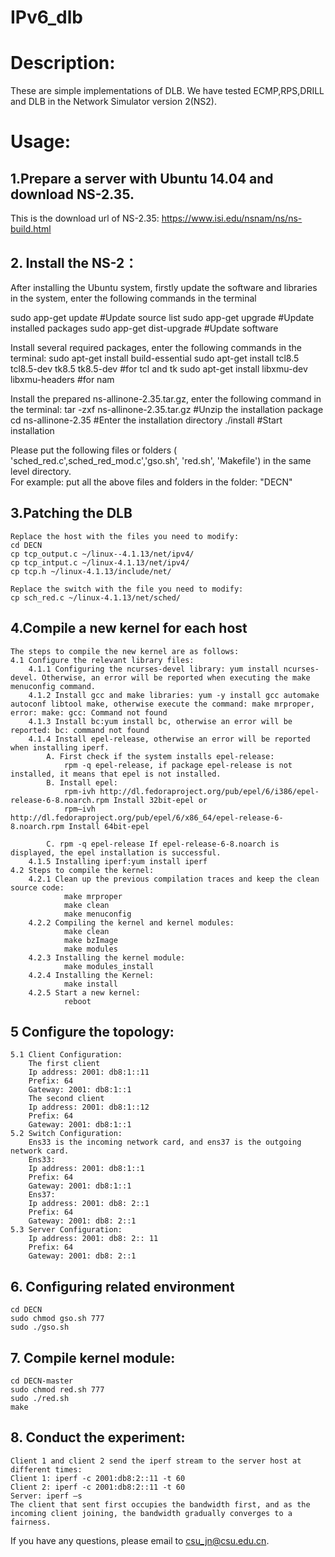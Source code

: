 # IPv6_dlb

# Description: 
  
These are simple implementations of DLB.
We have tested ECMP,RPS,DRILL and DLB in the Network Simulator version 2(NS2).


# Usage:

## 1.Prepare a server with Ubuntu 14.04 and download NS-2.35.
This is the download url of NS-2.35: https://www.isi.edu/nsnam/ns/ns-build.html

## 2. Install the NS-2： 
After installing the Ubuntu system, firstly update the software and libraries in the system, enter the following commands in the terminal


sudo app-get update #Update source list
sudo app-get upgrade #Update installed packages
sudo app-get dist-upgrade #Update software

Install several required packages, enter the following commands in the terminal:
sudo apt-get install build-essential
sudo apt-get install tcl8.5 tcl8.5-dev tk8.5 tk8.5-dev #for tcl and tk
sudo apt-get install libxmu-dev libxmu-headers #for nam

Install the prepared ns-allinone-2.35.tar.gz, enter the following command in the terminal:
tar -zxf ns-allinone-2.35.tar.gz #Unzip the installation package
cd ns-allinone-2.35 #Enter the installation directory
./install #Start installation





Please put the following files or folders  ( 'sched_red.c',sched_red_mod.c','gso.sh', 'red.sh', 'Makefile')  in the same level directory.  
For example: put all the above files and folders in the folder: "DECN"

## 3.Patching the DLB
	Replace the host with the files you need to modify:
	cd DECN
	cp tcp_output.c ~/linux--4.1.13/net/ipv4/
	cp tcp_intput.c ~/linux-4.1.13/net/ipv4/
	cp tcp.h ~/linux-4.1.13/include/net/

	Replace the switch with the file you need to modify:
	cp sch_red.c ~/linux-4.1.13/net/sched/
	
## 4.Compile a new kernel for each host
	The steps to compile the new kernel are as follows:
	4.1 Configure the relevant library files:
		4.1.1 Configuring the ncurses-devel library: yum install ncurses-devel. Otherwise, an error will be reported when executing the make menuconfig command.
		4.1.2 Install gcc and make libraries: yum -y install gcc automake autoconf libtool make, otherwise execute the command: make mrproper, error: make: gcc: Command not found
		4.1.3 Install bc:yum install bc, otherwise an error will be reported: bc: command not found
		4.1.4 Install epel-release, otherwise an error will be reported when installing iperf.
			A. First check if the system installs epel-release:
				rpm -q epel-release, if package epel-release is not installed, it means that epel is not installed.
			B. Install epel:
				rpm-ivh http://dl.fedoraproject.org/pub/epel/6/i386/epel-release-6-8.noarch.rpm Install 32bit-epel or
				rpm–ivh http://dl.fedoraproject.org/pub/epel/6/x86_64/epel-release-6-8.noarch.rpm Install 64bit-epel

			C. rpm -q epel-release If epel-release-6-8.noarch is displayed, the epel installation is successful.
		4.1.5 Installing iperf:yum install iperf
	4.2 Steps to compile the kernel:
		4.2.1 Clean up the previous compilation traces and keep the clean source code:
				make mrproper
				make clean
				make menuconfig
		4.2.2 Compiling the kernel and kernel modules:
				make clean
				make bzImage
				make modules
		4.2.3 Installing the kernel module:
				make modules_install
		4.2.4 Installing the Kernel:
				make install
		4.2.5 Start a new kernel:
				reboot

## 5 Configure the topology:
	5.1 Client Configuration:
		The first client
		Ip address: 2001: db8:1::11
		Prefix: 64
		Gateway: 2001: db8:1::1
		The second client
		Ip address: 2001: db8:1::12
		Prefix: 64
		Gateway: 2001: db8:1::1
	5.2 Switch Configuration:
		Ens33 is the incoming network card, and ens37 is the outgoing network card.
		Ens33:
		Ip address: 2001: db8:1::1
		Prefix: 64
		Gateway: 2001: db8:1::1
		Ens37:
		Ip address: 2001: db8: 2::1
		Prefix: 64
		Gateway: 2001: db8: 2::1
	5.3 Server Configuration:
		Ip address: 2001: db8: 2:: 11
		Prefix: 64
		Gateway: 2001: db8: 2::1

## 6. Configuring related environment
	cd DECN
	sudo chmod gso.sh 777
	sudo ./gso.sh
	
## 7. Compile kernel module:
	cd DECN-master
	sudo chmod red.sh 777
	sudo ./red.sh
	make
    
## 8. Conduct the experiment:
	Client 1 and client 2 send the iperf stream to the server host at different times:
	Client 1: iperf -c 2001:db8:2::11 -t 60
	Client 2: iperf -c 2001:db8:2::11 -t 60
	Server: iperf –s
	The client that sent first occupies the bandwidth first, and as the incoming client joining, the bandwidth gradually converges to a fairness.
		
		
If you have any questions, please email to csu_jn@csu.edu.cn. 

